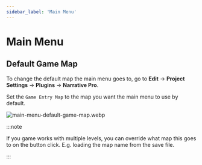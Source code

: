 ```yaml
---
sidebar_label: 'Main Menu'
---
```


# Main Menu

## Default Game Map

To change the default map the main menu goes to, go to **Edit** -> **Project Settings** -> **Plugins** -> **Narrative Pro**.

Set the `Game Entry Map` to the map you want the main menu to use by default.

![main-menu-default-game-map.webp](//img/pro/main-menu/main-menu-default-game-map.webp)

:::note

If you game works with multiple levels, you can override what map this goes to on the button click. E.g. loading the map name from the save file. 

:::
